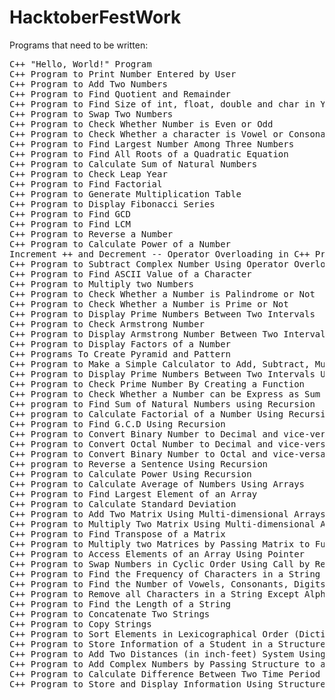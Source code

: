# HacktoberFestWork
Programs that need to be written:
<pre>
C++ "Hello, World!" Program
C++ Program to Print Number Entered by User
C++ Program to Add Two Numbers
C++ Program to Find Quotient and Remainder
C++ Program to Find Size of int, float, double and char in Your System
C++ Program to Swap Two Numbers
C++ Program to Check Whether Number is Even or Odd
C++ Program to Check Whether a character is Vowel or Consonant.
C++ Program to Find Largest Number Among Three Numbers
C++ Program to Find All Roots of a Quadratic Equation
C++ Program to Calculate Sum of Natural Numbers
C++ Program to Check Leap Year
C++ Program to Find Factorial
C++ Program to Generate Multiplication Table
C++ Program to Display Fibonacci Series
C++ Program to Find GCD
C++ Program to Find LCM
C++ Program to Reverse a Number
C++ Program to Calculate Power of a Number
Increment ++ and Decrement -- Operator Overloading in C++ Programming
C++ Program to Subtract Complex Number Using Operator Overloading
C++ Program to Find ASCII Value of a Character
C++ Program to Multiply two Numbers
C++ Program to Check Whether a Number is Palindrome or Not
C++ Program to Check Whether a Number is Prime or Not
C++ Program to Display Prime Numbers Between Two Intervals
C++ Program to Check Armstrong Number
C++ Program to Display Armstrong Number Between Two Intervals
C++ Program to Display Factors of a Number
C++ Programs To Create Pyramid and Pattern
C++ Program to Make a Simple Calculator to Add, Subtract, Multiply or Divide Using switch...case
C++ Program to Display Prime Numbers Between Two Intervals Using Functions
C++ Program to Check Prime Number By Creating a Function
C++ Program to Check Whether a Number can be Express as Sum of Two Prime Numbers
C++ program to Find Sum of Natural Numbers using Recursion
C++ program to Calculate Factorial of a Number Using Recursion
C++ Program to Find G.C.D Using Recursion
C++ Program to Convert Binary Number to Decimal and vice-versa
C++ Program to Convert Octal Number to Decimal and vice-versa
C++ Program to Convert Binary Number to Octal and vice-versa
C++ program to Reverse a Sentence Using Recursion
C++ Program to Calculate Power Using Recursion
C++ Program to Calculate Average of Numbers Using Arrays
C++ Program to Find Largest Element of an Array
C++ Program to Calculate Standard Deviation
C++ Program to Add Two Matrix Using Multi-dimensional Arrays
C++ Program to Multiply Two Matrix Using Multi-dimensional Arrays
C++ Program to Find Transpose of a Matrix
C++ Program to Multiply two Matrices by Passing Matrix to Function
C++ Program to Access Elements of an Array Using Pointer
C++ Program to Swap Numbers in Cyclic Order Using Call by Reference
C++ Program to Find the Frequency of Characters in a String
C++ Program to Find the Number of Vowels, Consonants, Digits and White Spaces in a String
C++ Program to Remove all Characters in a String Except Alphabets.
C++ Program to Find the Length of a String
C++ Program to Concatenate Two Strings
C++ Program to Copy Strings
C++ Program to Sort Elements in Lexicographical Order (Dictionary Order)
C++ Program to Store Information of a Student in a Structure
C++ Program to Add Two Distances (in inch-feet) System Using Structures
C++ Program to Add Complex Numbers by Passing Structure to a Function
C++ Program to Calculate Difference Between Two Time Period
C++ Program to Store and Display Information Using Structure
</pre>
